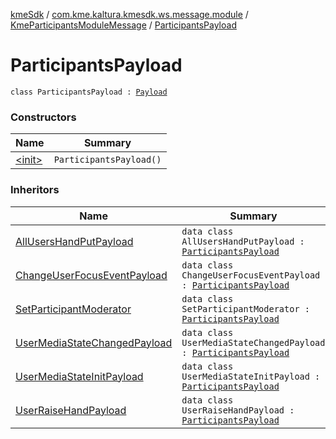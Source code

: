 [kmeSdk](../../../index.md) / [com.kme.kaltura.kmesdk.ws.message.module](../../index.md) / [KmeParticipantsModuleMessage](../index.md) / [ParticipantsPayload](./index.md)

# ParticipantsPayload

`class ParticipantsPayload : `[`Payload`](../../../com.kme.kaltura.kmesdk.ws.message/-kme-message/-payload/index.md)

### Constructors

| Name | Summary |
|---|---|
| [&lt;init&gt;](-init-.md) | `ParticipantsPayload()` |

### Inheritors

| Name | Summary |
|---|---|
| [AllUsersHandPutPayload](../-all-users-hand-put-payload/index.md) | `data class AllUsersHandPutPayload : `[`ParticipantsPayload`](./index.md) |
| [ChangeUserFocusEventPayload](../-change-user-focus-event-payload/index.md) | `data class ChangeUserFocusEventPayload : `[`ParticipantsPayload`](./index.md) |
| [SetParticipantModerator](../-set-participant-moderator/index.md) | `data class SetParticipantModerator : `[`ParticipantsPayload`](./index.md) |
| [UserMediaStateChangedPayload](../-user-media-state-changed-payload/index.md) | `data class UserMediaStateChangedPayload : `[`ParticipantsPayload`](./index.md) |
| [UserMediaStateInitPayload](../-user-media-state-init-payload/index.md) | `data class UserMediaStateInitPayload : `[`ParticipantsPayload`](./index.md) |
| [UserRaiseHandPayload](../-user-raise-hand-payload/index.md) | `data class UserRaiseHandPayload : `[`ParticipantsPayload`](./index.md) |
